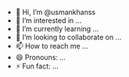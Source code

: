 - 👋 Hi, I’m @usmankhanss
- 👀 I’m interested in ...
- 🌱 I’m currently learning ...
- 💞️ I’m looking to collaborate on ...
- 📫 How to reach me ...
- 😄 Pronouns: ...
- ⚡ Fun fact: ...

<!---
usmankhanss/usmankhanss is a ✨ special ✨ repository because its `README.md` (this file) appears on your GitHub profile.
You can click the Preview link to take a look at your changes.
--->
